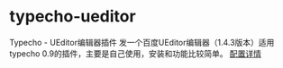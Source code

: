 # typecho-ueditor
Typecho - UEditor编辑器插件
发一个百度UEditor编辑器（1.4.3版本）适用typecho 0.9的插件，主要是自己使用，安装和功能比较简单。
[配置详情](http://new.jyboke.com/2014/06/06/typecho-ueditor/)
